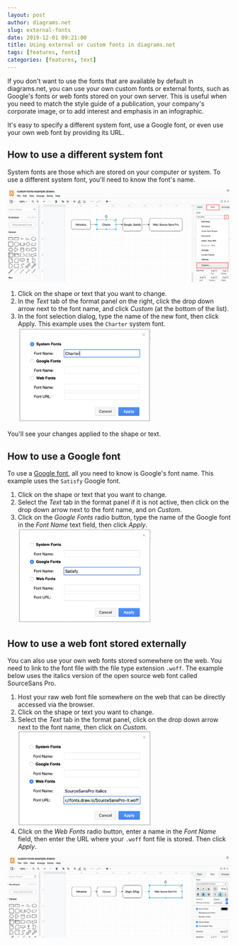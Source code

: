 ```yaml
---
layout: post
author: diagrams.net
slug: external-fonts
date: 2019-12-01 09:21:00
title: Using external or custom fonts in diagrams.net
tags: [features, fonts]
categories: [features, text]
---
```


If you don't want to use the fonts that are available by default in diagrams.net, you can use your own custom fonts or external fonts, such as Google's fonts or web fonts stored on your own server. This is useful when you need to match the style guide of a publication, your company's corporate image, or to add interest and emphasis in an infographic.

It's easy to specify a different system font, use a Google font, or even use your own web font by providing its URL.

## How to use a different system font

System fonts are those which are stored on your computer or system. To use a different system font, you'll need to know the font's name.

<img src="/assets/img/blog/use-custom-font-text-tab-format-panel.png" style="max-width:100%;height:auto;" alt="Open the custom font selector via the Text tab in the format panel">

1. Click on the shape or text that you want to change.
2. In the _Text_ tab of the format panel on the right, click the drop down arrow next to the font name, and click _Custom_ (at the bottom of the list).
3. In the font selection dialog, type the name of the new font, then click Apply. This example uses the ``Charter`` system font.
   <br /><img src="/assets/img/blog/use-system-font-example.png" style="width=100%;max-width:300px;height:auto;" alt="Enter the name of a new system font">

You'll see your changes applied to the shape or text.

## How to use a Google font

To use a [Google font](https://fonts.google.com), all you need to know is Google's font name. This example uses the ``Satisfy`` Google font.

1. Click on the shape or text that you want to change.
2. Select the _Text_ tab in the format panel if it is not active, then click on the drop down arrow next to the font name, and on _Custom_.
3. Click on the _Google Fonts_ radio button, type the name of the Google font in the _Font Name_ text field, then click _Apply_.
   <br /><img src="/assets/img/blog/use-google-font-example.png" style="width=100%;max-width:300px;height:auto;" alt="Enter the name of a new Google font">



## How to use a web font stored externally

You can also use your own web fonts stored somewhere on the web. You need to link to the font file with the file type extension ``.woff``. The example below uses the italics version of the open source web font called SourceSans Pro.

1. Host your raw web font file somewhere on the web that can be directly accessed via the browser.
2. Click on the shape or text you want to change.
3. Select the _Text_ tab in the format panel, click on the drop down arrow next to the font name, then click on _Custom_.
   <br /><img src="/assets/img/blog/use-web-font-example.png" style="width=100%;max-width:300px;height:auto;" alt="Enter the name of a new system font">
4. Click on the _Web Fonts_ radio button, enter a name in the _Font Name_ field, then enter the URL where your ``.woff`` font file is stored. Then click _Apply_.

<img src="/assets/img/blog/use-custom-font-examples.png" style="max-width:100%;height:auto;" alt="Shapes with labels using custom fonts">
